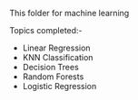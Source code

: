 This folder for machine learning

Topics completed:-
* Linear Regression
* KNN Classification
* Decision Trees
* Random Forests
* Logistic Regression
